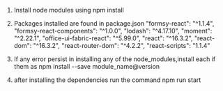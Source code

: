 1. Install node modules using npm install

2. Packages installed are found in package.json
  "formsy-react": "^1.1.4",
  "formsy-react-components": "^1.0.0",
  "lodash": "^4.17.10",
  "moment": "^2.22.1",
  "office-ui-fabric-react": "^5.99.0",
  "react": "^16.3.2",
  "react-dom": "^16.3.2",
  "react-router-dom": "^4.2.2",
  "react-scripts": "1.1.4"


3. If any error persist in installing any of the node_modules,install each if them as
   npm install --save module_name@version

4. after installing the dependencies run the command
    npm run start  
